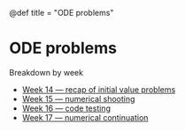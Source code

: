 @def title = "ODE problems"

# ODE problems

Breakdown by week
* [Week 14 &mdash; recap of initial value problems](ivps/)
* [Week 15 &mdash; numerical shooting](numericalshooting/)
* [Week 16 &mdash; code testing](codetesting/)
* [Week 17 &mdash; numerical continuation](numericalcontinuation/)

